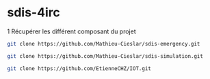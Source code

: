 # sdis-4irc


1 Récupérer les différent composant du projet


```bash
git clone https://github.com/Mathieu-Cieslar/sdis-emergency.git
```
```bash
git clone https://github.com/Mathieu-Cieslar/sdis-simulation.git
```
```bash
git clone https://github.com/EtienneCHZ/IOT.git
```